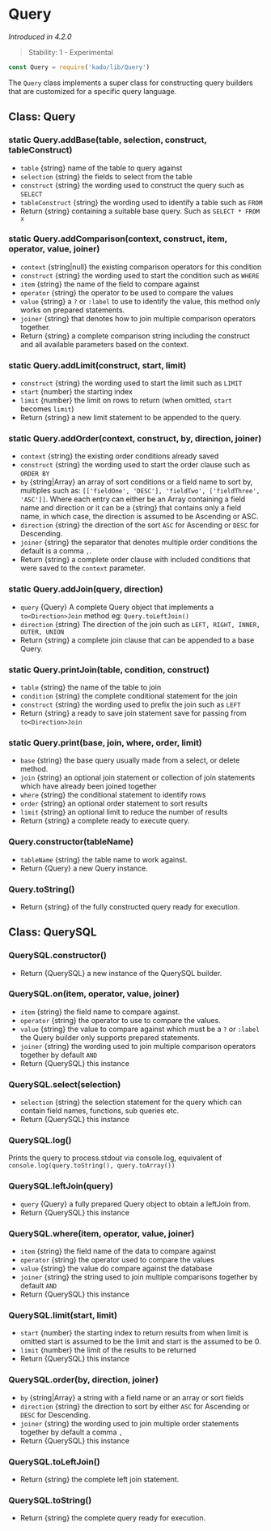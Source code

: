 # Query
*Introduced in 4.2.0*
> Stability: 1 - Experimental
```js
const Query = require('kado/lib/Query')
```
The `Query` class implements a super class for constructing query builders that
are customized for a specific query language.

## Class: Query

### static Query.addBase(table, selection, construct, tableConstruct)
* `table` {string} name of the table to query against
* `selection` {string} the fields to select from the table
* `construct` {string} the wording used to construct the query such as `SELECT`
* `tableConstruct` {string} the wording used to identify a table such as `FROM`
* Return {string} containing a suitable base query. Such as `SELECT * FROM x`

### static Query.addComparison(context, construct, item, operator, value, joiner)
* `context` {string|null} the existing comparison operators for this condition 
* `construct` {string} the wording used to start the condition such as `WHERE`
* `item` {string} the name of the field to compare against
* `operator` {string} the operator to be used to compare the values
* `value` {string} a `?` or `:label` to use to identify the value, this method
only works on prepared statements.
* `joiner` {string} that denotes how to join multiple comparison operators
together.
* Return {string} a complete comparison string including the construct and all
available parameters based on the context.

### static Query.addLimit(construct, start, limit)
* `construct` {string} the wording used to start the limit such as `LIMIT`
* `start` {number} the starting index
* `limit` {number} the limit on rows to return (when omitted, `start`
becomes `limit`)
* Return {string} a new limit statement to be appended to the query.

### static Query.addOrder(context, construct, by, direction, joiner)
* `context` {string} the existing order conditions already saved
* `construct` {string} the wording used to start the order clause such
as `ORDER BY`
* `by` {string|Array} an array of sort conditions or a field name to sort by,
multiples such as: `[['fieldOne', 'DESC'], 'fieldTwo', ['fieldThree', 'ASC']]`.
Where each entry can either be an Array containing a field name and direction or
it can be a {string} that contains only a field name, in which case, the
direction is assumed to be Ascending or ASC.
* `direction` {string} the direction of the sort `ASC` for Ascending or `DESC`
for Descending.
* `joiner` {string} the separator that denotes multiple order conditions the
default is a comma `,`.
* Return {string} a complete order clause with included conditions that were
saved to the `context` parameter.

### static Query.addJoin(query, direction)
* `query` {Query} A complete Query object that implements a `to<Direction>Join`
method eg: `Query.toLeftJoin()`
* `direction` {string} The direction of the join such as
`LEFT, RIGHT, INNER, OUTER, UNION`
* Return {string} a complete join clause that can be appended to a base Query.

### static Query.printJoin(table, condition, construct)
* `table` {string} the name of the table to join
* `condition` {string} the complete conditional statement for the join
* `construct` {string} the wording used to prefix the join such as `LEFT`
* Return {string} a ready to save join statement save for passing from
`to<Direction>Join`

### static Query.print(base, join, where, order, limit)
* `base` {string} the base query usually made from a select, or delete method.
* `join` {string} an optional join statement or collection of join statements
which have already been joined together
* `where` {string} the conditional statement to identify rows
* `order` {string} an optional order statement to sort results
* `limit` {string} an optional limit to reduce the number of results
* Return {string} a complete ready to execute query.

### Query.constructor(tableName)
* `tableName` {string} the table name to work against.
* Return {Query} a new Query instance.

### Query.toString()
* Return {string} of the fully constructed query ready for execution.

## Class: QuerySQL

### QuerySQL.constructor()
* Return {QuerySQL} a new instance of the QuerySQL builder.

### QuerySQL.on(item, operator, value, joiner)
* `item` {string} the field name to compare against.
* `operator` {string} the operator to use to compare the values.
* `value` {string} the value to compare against which must be a `?` or `:label`
the Query builder only supports prepared statements.
* `joiner` {string} the wording used to join multiple comparison operators
together by default `AND`
* Return {QuerySQL} this instance

### QuerySQL.select(selection)
* `selection` {string} the selection statement for the query which can contain
field names, functions, sub queries etc.
* Return {QuerySQL} this instance

### QuerySQL.log()
Prints the query to process.stdout via console.log, equivalent of
`console.log(query.toString(), query.toArray())`

### QuerySQL.leftJoin(query)
* `query` {Query} a fully prepared Query object to obtain a leftJoin from.
* Return {QuerySQL} this instance

### QuerySQL.where(item, operator, value, joiner)
* `item` {string} the field name of the data to compare against
* `operator` {string} the operator used to compare the values
* `value` {string} the value do compare against the database
* `joiner` {string} the string used to join multiple comparisons together
by default `AND`
* Return {QuerySQL} this instance


### QuerySQL.limit(start, limit)
* `start` {number} the starting index to return results from when limit is
omitted start is assumed to be the limit and start is the assumed to be 0.
* `limit` {number} the limit of the results to be returned
* Return {QuerySQL} this instance

### QuerySQL.order(by, direction, joiner)
* `by` {string|Array} a string with a field name or an array or sort fields
* `direction` {string} the direction to sort by either `ASC` for Ascending or
`DESC` for Descending.
* `joiner` {string} the wording used to join multiple order statements together
by default a comma `,`
* Return {QuerySQL} this instance

### QuerySQL.toLeftJoin()
* Return {string} the complete left join statement.

### QuerySQL.toString()
* Return {string} the complete query ready for execution.
